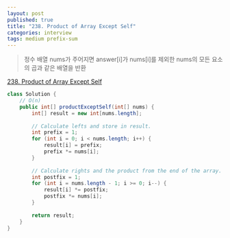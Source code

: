 ```yaml
---
layout: post
published: true
title: "238. Product of Array Except Self"
categories: interview
tags: medium prefix-sum
---
```


> 정수 배열 nums가 주어지면 answer[i]가 nums[i]를 제외한 nums의 모든 요소의 곱과 같은 배열을 반환

[238. Product of Array Except Self](https://leetcode.com/problems/product-of-array-except-self/)

```java
class Solution {
    // O(n)
    public int[] productExceptSelf(int[] nums) {
        int[] result = new int[nums.length];
        
        // Calculate lefts and store in result.
        int prefix = 1;
        for (int i = 0; i < nums.length; i++) {
            result[i] = prefix;
            prefix *= nums[i];
        }
        
        // Calculate rights and the product from the end of the array.
        int postfix = 1;
        for (int i = nums.length - 1; i >= 0; i--) {
            result[i] *= postfix;
            postfix *= nums[i];
        }
        
        return result;
    }
}
```